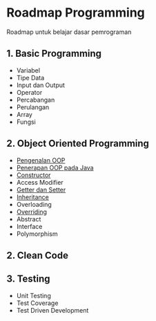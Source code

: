 # Roadmap Programming

Roadmap untuk belajar dasar pemrograman

## 1. Basic Programming

- Variabel
- Tipe Data
- Input dan Output
- Operator
- Percabangan
- Perulangan
- Array
- Fungsi

## 2. Object Oriented Programming

- [Pengenalan OOP](materi/oop/pengenalan-oop.md)
- [Penerapan OOP pada Java](materi/oop/penerapan-oop-pada-java.md)
- [Constructor](materi/oop/constructor.md)
- Access Modifier
- [Getter dan Setter](materi/oop/getter-setter.md)
- [Inheritance](materi/oop/inheritance.md)
- Overloading
- [Overriding](materi/oop/overriding.md)
- Abstract
- Interface
- Polymorphism

## 2. Clean Code

## 3. Testing

- Unit Testing
- Test Coverage
- Test Driven Development
